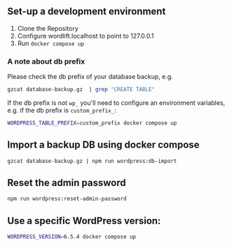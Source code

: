 ## Set-up a development environment

1. Clone the Repository
2. Configure wordlift.localhost to point to 127.0.0.1
3. Run `docker compose up`

### A note about db prefix

Please check the db prefix of your database backup, e.g.

```sh
gzcat database-backup.gz  | grep "CREATE TABLE"
```

If the db prefix is not `wp_` you'll need to configure an environment variables, e.g. if the db prefix is `custom_prefix_`:

```sh
WORDPRESS_TABLE_PREFIX=custom_prefix docker compose up
```

## Import a backup DB using docker compose

```sh
gzcat database-backup.gz | npm run wordpress:db-import
```

## Reset the admin password

```sh
npm run wordpress:reset-admin-password
```

## Use a specific WordPress version:

```sh
WORDPRESS_VERSION=6.5.4 docker compose up
```